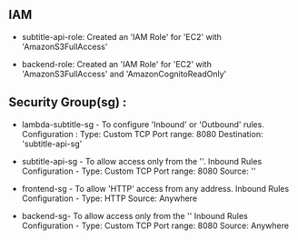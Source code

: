 ## IAM

* subtitle-api-role: 
  Created an 'IAM Role' for 'EC2' with 'AmazonS3FullAccess'

* backend-role: 
  Created an 'IAM Role' for 'EC2' with 'AmazonS3FullAccess' and 'AmazonCognitoReadOnly'


## Security Group(sg) :
* lambda-subtitle-sg - To configure 'Inbound' or 'Outbound' rules. 
Configuration : 
    Type: Custom TCP
    Port range: 8080
    Destination: 'subtitle-api-sg'

* subtitle-api-sg - To allow access only from the '<lambda-caption-sg>'. 
Inbound Rules Configuration -
    Type: Custom TCP
    Port range: 8080
    Source: '<lambda-caption-sg>'

* frontend-sg - To allow 'HTTP' access from any address.
Inbound Rules Configuration - 
    Type: HTTP
    Source: Anywhere

* backend-sg- To allow access only from the '<frontend-sg>'
Inbound Rules Configuration -
    Type: Custom TCP
    Port range: 8080
    Source: Anywhere